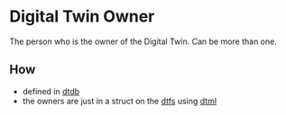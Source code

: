 # Digital Twin Owner

The person who is the owner of the Digital Twin.
Can be more than one.

## How

- defined in [dtdb](threefold__dtdb.md)
- the owners are just in a struct on the [dtfs](threefold__dtfs.md) using [dtml](threefold__dtml.md)

